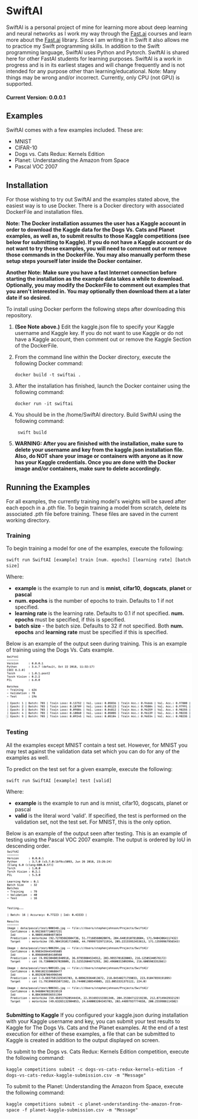 # SwiftAI

SwiftAI is a personal project of mine for learning more about deep learning and neural networks as I work my way through the [Fast.ai](https://www.fast.ai/) courses and learn more about the [Fast.ai](https://github.com/fastai/fastai) library. Since I am writing it in Swift it also allows me to practice my Swift programming skills. In addition to the Swift programming language, SwiftAI uses Python and Pytorch. SwiftAI is shared here for other FastAI students for learning purposes. SwiftAI is a work in progress and is in its earliest stages and will change frequently and is not intended for any purpose other than learning/educational. Note: Many things may be wrong and/or incorrect. Currently, only CPU (not GPU) is supported.

#### Current Version: 0.0.0.1

## Examples
SwiftAI comes with a few examples included. These are:

 - MNIST
 - CIFAR-10
 - Dogs vs. Cats Redux: Kernels Edition
 - Planet: Understanding the Amazon from Space
 - Pascal VOC 2007

## Installation
For those wishing to try out SwiftAI and the examples stated above, the easiest way is to use Docker. There is a Docker directory with associated DockerFile and installation files. 

**Note: The Docker installation assumes the user has a Kaggle account in order to download the Kaggle data for the Dogs Vs. Cats and Planet examples, as well as, to submit results to those Kaggle competitions (see below for submitting to Kaggle). If you do not have a Kaggle account or do not want to try these examples, you will need to comment out or remove those commands in the DockerFile. You may also manually perform these setup steps yourself later inside the Docker container.**

**Another Note: Make sure you have a fast Internet connection before starting the installation as the example data takes a while to download. Optionally, you may modify the DockerFile to comment out examples that you aren't interested in. You may optionally then download them at a later date if so desired.**

To install using Docker perform the following steps after downloading this repository. 

 1. **(See Note above.)** Edit the kaggle.json file to specify your Kaggle username and Kaggle key. If you do not want to use Kaggle or do not have a Kaggle account, then comment out or remove the Kaggle Section of the DockerFile.

 2. From the command line within the Docker directory, execute the following Docker command:
	
		docker build -t swiftai .

 3. After the installation has finished, launch the Docker container using the following command:
 
     	docker run -it swiftai

4. You should be in the /home/SwiftAI directory. Build SwiftAI using the following command:

     	swift build
     
 5. **WARNING: After you are finished with the installation, make sure to delete your username and key from the kaggle.json installation file. Also, do NOT share your image or containers with anyone as it now has your Kaggle credentials. Once you are done with the Docker image and/or containers, make sure to delete accordingly.**
 
## Running the Examples
For all examples, the currently training model's weights will be saved after each epoch in a .pth file. To begin training a model from scratch, delete its associated .pth file before training. These files are saved in the current working directory.

### Training
To begin training a model for one of the examples, execute the following:

    swift run SwiftAI [example] train [num. epochs] [learning rate] [batch size]

Where:

 - **example** is the example to run and is **mnist**, **cifar10**, **dogscats**, **planet** or **pascal**
 - **num. epochs** is the number of epochs to train. Defaults to 1 if not specified.
 - **learning rate** is the learning rate. Defaults to 0.1 if not specified. **num. epochs** must be specified, if this is specified.
 - **batch size** - the batch size. Defaults to 32 if not specified. Both **num. epochs** and **learning rate** must be specified if this is specified.

Below is an example of the output seen during training. This is an example of training using the Dogs Vs. Cats example.
![Image](./images/dogsvscatstraining.png "Training Output")

### Testing
 All the examples except MNIST contain a test set. However, for MNIST you may test against the validation data set which you can do for any of the examples as well.

To predict on the test set for a given example, execute the following:

    swift run SwiftAI [example] test [valid]

Where:

 - **example** is the example to run and is mnist, cifar10, dogscats, planet or pascal
 - **valid** is the literal word 'valid'. If specified, the test is performed on the validation set, not the test set. For MNIST, this is the only option.

Below is an example of the output seen after testing. This is an example of testing using the Pascal VOC 2007 example. The output is ordered by IoU in descending order.
![Image](./images/pascalvoc2007test.png "Testing Output")

**Submitting to Kaggle**
If you configured your kaggle.json during installation with your Kaggle username and key, you can submit your test results to Kaggle for The Dogs Vs. Cats and the Planet examples. At the end of a test execution for either of these examples, a file that can be submitted to Kaggle is created in addition to the output displayed on screen. 

To submit to the Dogs vs. Cats Redux: Kernels Edition competition, execute the following command:

	kaggle competitions submit -c dogs-vs-cats-redux-kernels-edition -f dogs-vs-cats-redux-kaggle-submission.csv -m "Message"

To submit to the Planet: Understanding the Amazon from Space, execute the following command:

	kaggle competitions submit -c planet-understanding-the-amazon-from-space -f planet-kaggle-submission.csv -m "Message"

